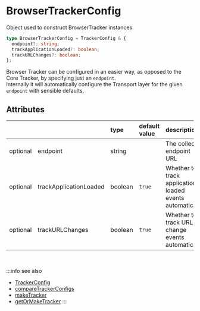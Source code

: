 # BrowserTrackerConfig

Object used to construct BrowserTracker instances.

```typescript
type BrowserTrackerConfig = TrackerConfig & {
  endpoint?: string;
  trackApplicationLoaded?: boolean;
  trackURLChanges?: boolean;
};
```

Browser Tracker can be configured in an easier way, as opposed to the Core Tracker, by specifying just an `endpoint`.  
Internally it will automatically configure the Transport layer for the given `endpoint` with sensible defaults.

## Attributes
|          |                        | type    | default value | description
| :-:      | :--                    | :--     | :--           | :-- 
| optional | endpoint               | string  |               | The collector endpoint URL
| optional | trackApplicationLoaded | boolean | `true`        | Whether to track application loaded events automatically
| optional | trackURLChanges        | boolean | `true`        | Whether to track URL change events automatically

<br/>

:::info see also
- [TrackerConfig](/tracking/api-reference/core/TrackerConfig.md)
- [compareTrackerConfigs](/tracking/api-reference/common/compareTrackerConfigs.md)
- [makeTracker](/tracking/api-reference/makeTracker.md)
- [getOrMakeTracker](/tracking/api-reference/getOrMakeTracker.md)
:::
